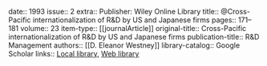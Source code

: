 date:: 1993
issue:: 2
extra:: Publisher: Wiley Online Library
title:: @Cross-Pacific internationalization of R&D by US and Japanese firms
pages:: 171–181
volume:: 23
item-type:: [[journalArticle]]
original-title:: Cross-Pacific internationalization of R&D by US and Japanese firms
publication-title:: R&D Management
authors:: [[D. Eleanor Westney]]
library-catalog:: Google Scholar
links:: [Local library](zotero://select/library/items/SVWDX6SA), [Web library](https://www.zotero.org/users/6520516/items/SVWDX6SA)
